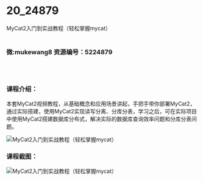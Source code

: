 # 20_24879
MyCat2入门到实战教程（轻松掌握mycat）
<br/></br>
<h3>微:mukewang8 资源编号：5224879</h3>
<br/></br>
<h3>课程介绍：</h3>
<p>本套<a title="查看与 MyCat2 相关的文章" target="_blank">MyCat2</a>视频教程，从基础概念和应用场景讲起，手把手带你部署<a title="查看与 MyCat2 相关的文章" target="_blank">MyCat2</a>，通过实际搭建，使用MyCat2实现读写分离、分库分表，学习之后，可在实际项目中使用MyCat2搭建数据库分布式，解决实际的数据库查询效率问题和分库分表问题。</p>
<p><img src="https://www.ko996.com/wp-content/uploads/img/2022/06/1-91-300x159.png" alt="MyCat2入门到实战教程（轻松掌握mycat）"></p>
<div class="info-desc">
<h3>课程截图：</h3>
<p><img src="https://www.ko996.com/wp-content/uploads/img/2022/06/2-82.png" alt="MyCat2入门到实战教程（轻松掌握mycat）"></p>


			
</div>
